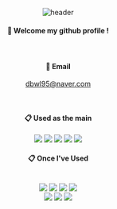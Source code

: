 <div align="center">

 ![header](https://capsule-render.vercel.app/api?type=slice&color=DD6387&height=150&section=header&text=Welcome&fontColor=ffffff&fontSize=70&fontAlign=80)
 
 ####  :wave: Welcome my github profile !
 
 <br/>

 
 #### 📨 Email
 dbwl95@naver.com
 
<br/>
  
####  :clipboard: Used as the main
<img src="https://img.shields.io/badge/JAVA-007396?style=for-the-badge&logo=java&logoColor=white">
<img src="https://img.shields.io/badge/Spring-6DB33F?style=for-the-badge&logo=Spring&logoColor=white">
<img src="https://img.shields.io/badge/React-61DAFB?style=for-the-badge&logo=react&logoColor=white">
<img src="https://img.shields.io/badge/node.js-339933?style=for-the-badge&logo=nodedotjs&logoColor=white">
<img src="https://img.shields.io/badge/MySQL-4479A1?style=for-the-badge&logo=MySQL&logoColor=white">


 <br/>
  
####  :clipboard: Once I've Used 
  
 <br/>
<img src="https://img.shields.io/badge/html5-E34F26?style=for-the-badge&logo=html5&logoColor=white">
<img src="https://img.shields.io/badge/css-1572B6?style=for-the-badge&logo=css3&logoColor=white">
<img src="https://img.shields.io/badge/javascript-F7DF1E?style=for-the-badge&logo=javascript&logoColor=white">
<img src="https://img.shields.io/badge/Eclipse-2C2255?style=for-the-badge&logo=Eclipse%20IDE&logoColor=white"> <br/>
<img src="https://img.shields.io/badge/intellijidea-000000?style=for-the-badge&logo=intellijidea&logoColor=white">
<img src="https://img.shields.io/badge/github-181717?style=for-the-badge&logo=github&logoColor=white">
<img src="https://img.shields.io/badge/aws-232F3E?style=for-the-badge&logo=aws&logoColor=white">
</div>

